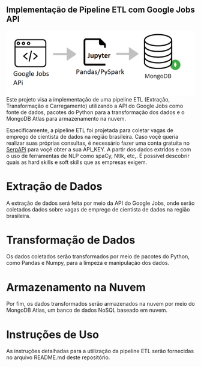 ## Implementação de Pipeline ETL com Google Jobs API
![My Image](etl.png)
Este projeto visa a implementação de uma pipeline ETL (Extração, Transformação e Carregamento) utilizando a API do Google Jobs como fonte de dados, pacotes do Python para a transformação dos dados e o MongoDB Atlas para armazenamento na nuvem.

Especificamente, a pipeline ETL foi projetada para coletar vagas de emprego de cientista de dados na região brasileira. Caso voçê queria realizar suas próprias consultas, é necessário fazer uma conta gratuita no [SerpAPi](https://serpapi.com/) para voçê obter a sua API_KEY. A partir dos dados extridos e com o uso de ferramentas de NLP como spaCy, Ntlk, etc,. É possível descobrir quais as hard skills e soft skills que as empresas exigem.

# Extração de Dados
A extração de dados será feita por meio da API do Google Jobs, onde serão coletados dados sobre vagas de emprego de cientista de dados na região brasileira.

# Transformação de Dados
Os dados coletados serão transformados por meio de pacotes do Python, como Pandas e Numpy, para a limpeza e manipulação dos dados.

# Armazenamento na Nuvem
Por fim, os dados transformados serão armazenados na nuvem por meio do MongoDB Atlas, um banco de dados NoSQL baseado em nuvem.

# Instruções de Uso
As instruções detalhadas para a utilização da pipeline ETL serão fornecidas no arquivo README.md deste repositório.
